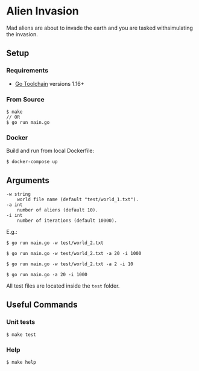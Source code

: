 # Alien Invasion

Mad​ ​aliens​ ​are​ ​about​ ​to​ ​invade​ ​the​ ​earth​ ​and​ ​you​ ​are​ ​tasked​ ​with​ ​simulating​ ​the invasion.

## Setup

### Requirements

 * [Go Toolchain](https://golang.org/doc/install) versions 1.16+

### From Source

```shell
$ make
// OR
$ go run main.go
```

### Docker

Build and run from local Dockerfile:

```shell
$ docker-compose up
```

## Arguments
```shell
-w string
    world file name (default "test/world_1.txt").
-a int
    number of aliens (default 10).
-i int
    number of iterations (default 10000).
```

E.g.:
```shell
$ go run main.go -w test/world_2.txt

$ go run main.go -w test/world_2.txt -a 20 -i 1000

$ go run main.go -w test/world_2.txt -a 2 -i 10

$ go run main.go -a 20 -i 1000
```

All test files are located inside the `test` folder.

## Useful Commands

### Unit tests
```shell
$ make test
```

### Help

```shell
$ make help
```


